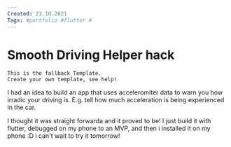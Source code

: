 ```yaml
---
Created: 23.10.2021
Tags: #portfolio #flutter #
---
```

# Smooth Driving Helper hack
```
This is the fallback Template.
Create your own template, see help!
```

I had an idea to build an app that uses acceleromiter data to warn you how irradic your driving is. E.g. tell how much acceleration is being experienced in the car. 

I thought it was straight forwarda and it proved to be! I just build it with flutter, debugged on my phone to an MVP, and then i installed it on my phone :D i can't wait to try it tomorrow!